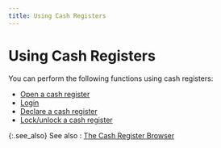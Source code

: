 ```yaml
---
title: Using Cash Registers
---
```


# Using Cash Registers


You can perform the following functions using cash registers:

- [Open  a cash register]({{site.pos_baseurl}}/using-cash-registers/opening_cash_register.html)
- [Login]({{site.pos_baseurl}}/using-cash-registers/log_in_pos_cash_registers_browser_option.html)
- [Declare  a cash register]({{site.pos_baseurl}}/using-cash-registers/declare_the_cash_register.html)
- [Lock/unlock  a cash register]({{site.pos_baseurl}}/using-cash-registers/locking_and_unlocking_the_cash_drawer.html)



{:.see_also}
See also
: [The Cash  Register Browser]({{site.pos_baseurl}}/using-cash-registers/cash-register-browser/the_cash_register_browser.html)
